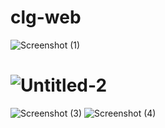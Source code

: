 # clg-web
![Screenshot (1)](https://user-images.githubusercontent.com/112082808/209677271-ef59d2ac-f15e-4207-b09b-8a9bc4f9d324.png)
# ![Untitled-2](https://user-images.githubusercontent.com/112082808/209466277-9fc36802-02df-46cb-9390-a1c826359850.jpg)
![Screenshot (3)](https://user-images.githubusercontent.com/112082808/209677407-090fdfc5-64bf-4f0d-9ef9-e857c039c2ca.png)
![Screenshot (4)](https://user-images.githubusercontent.com/112082808/209677637-b466faeb-d6e5-4f54-adbd-34418c302eea.png)
